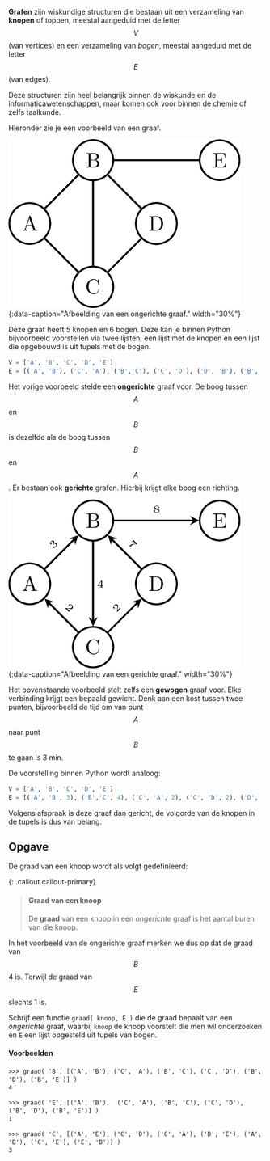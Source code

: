 **Grafen** zijn wiskundige structuren die bestaan uit een verzameling van **knopen** of toppen, meestal aangeduid met de letter $$V$$ (van vertices) en een verzameling van *bogen*, meestal aangeduid met de letter $$E$$ (van edges).

Deze structuren zijn heel belangrijk binnen de wiskunde en de informaticawetenschappen, maar komen ook voor binnen de chemie of zelfs taalkunde.

Hieronder zie je een voorbeeld van een graaf.

![Een ongerichte graaf](media/ongerichte_graaf.png "Een ongerichte graaf"){:data-caption="Afbeelding van een ongerichte graaf." width="30%"}

Deze graaf heeft 5 knopen en 6 bogen. Deze kan je binnen Python bijvoorbeeld voorstellen via twee lijsten, een lijst met de knopen en een lijst die opgebouwd is uit tupels met de bogen.

```python
V = ['A', 'B', 'C', 'D', 'E']
E = [('A', 'B'), ('C', 'A'), ('B','C'), ('C', 'D'), ('D', 'B'), ('B', 'E')]
```

Het vorige voorbeeld stelde een **ongerichte** graaf voor. De boog tussen $$A$$ en $$B$$ is dezelfde als de boog tussen $$B$$ en $$A$$. Er bestaan ook **gerichte** grafen. Hierbij krijgt elke boog een richting.

![Een gerichte graaf](media/gerichte_graaf.png "Een gerichte graaf"){:data-caption="Afbeelding van een gerichte graaf." width="30%"}

Het bovenstaande voorbeeld stelt zelfs een **gewogen** graaf voor. Elke verbinding krijgt een bepaald gewicht. Denk aan een kost tussen twee punten, bijvoorbeeld de tijd om van punt $$A$$ naar punt $$B$$ te gaan is 3 min.

De voorstelling binnen Python wordt analoog:

```python
V = ['A', 'B', 'C', 'D', 'E']
E = [('A', 'B', 3), ('B','C', 4), ('C', 'A', 2), ('C', 'D', 2), ('D', 'B', 7), ('B', 'E', 8)]
```

Volgens afspraak is deze graaf dan gericht, de volgorde van de knopen in de tupels is dus van belang.

## Opgave

De graad van een knoop wordt als volgt gedefinieerd:

{: .callout.callout-primary}
> #### Graad van een knoop
> De **graad** van een knoop in een *ongerichte* graaf is het aantal buren van die knoop. 

In het voorbeeld van de ongerichte graaf merken we dus op dat de graad van $$B$$ 4 is. Terwijl de graad van $$E$$ slechts 1 is.

Schrijf een functie `graad( knoop, E )` die de graad bepaalt van een *ongerichte* graaf, waarbij `knoop` de knoop voorstelt die men wil onderzoeken en `E` een lijst opgesteld uit tupels van bogen.

#### Voorbeelden
```
>>> graad( 'B', [('A', 'B'), ('C', 'A'), ('B', 'C'), ('C', 'D'), ('B', 'D'), ('B', 'E')] )
4
```

```
>>> graad( 'E', [('A', 'B'),  ('C', 'A'), ('B', 'C'), ('C', 'D'), ('B', 'D'), ('B', 'E')] )
1
```

```
>>> graad( 'C', [('A', 'E'), ('C', 'D'), ('C', 'A'), ('D', 'E'), ('A', 'D'), ('C', 'E'), ('E', 'B')] )
3
```